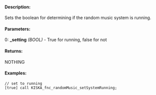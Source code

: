 #### Description:
Sets the boolean for determining if the random music system is running.

#### Parameters:
0: **_setting** *(BOOL)* - True for running, false for not

#### Returns:
NOTHING

#### Examples:
```sqf
// set to running
[true] call KISKA_fnc_randomMusic_setSystemRunning;
   ```

